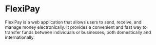 # FlexiPay
FlexiPay is a web application that allows users to send, receive, and manage money electronically. It provides a convenient and fast way to transfer funds between individuals or businesses, both domestically and internationally.
